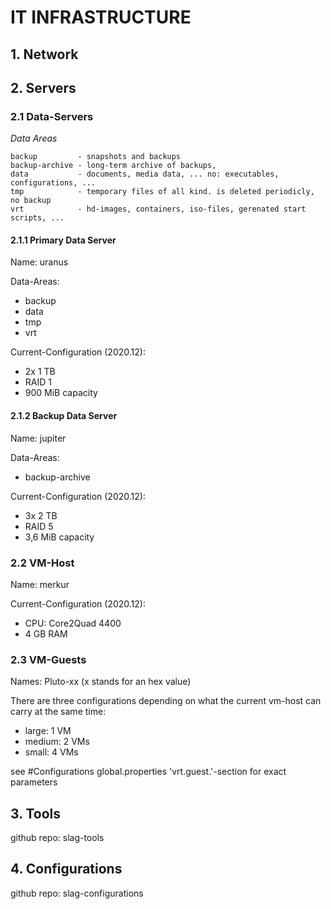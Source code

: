 # IT INFRASTRUCTURE
## 1. Network
## 2. Servers
### 2.1 Data-Servers

*Data Areas*

    backup         - snapshots and backups
    backup-archive - long-term archive of backups, 
    data           - documents, media data, ... no: executables, configurations, ...
    tmp            - temporary files of all kind. is deleted periodicly, no backup
    vrt            - hd-images, containers, iso-files, gerenated start scripts, ...

#### 2.1.1 Primary Data Server

Name: uranus

Data-Areas:
 * backup
 * data
 * tmp
 * vrt

Current-Configuration (2020.12):
* 2x 1 TB
* RAID 1
* 900 MiB capacity

#### 2.1.2 Backup Data Server
Name: jupiter

Data-Areas:
 * backup-archive

Current-Configuration (2020.12):
* 3x 2 TB
* RAID 5
* 3,6 MiB capacity

### 2.2 VM-Host
Name: merkur

Current-Configuration (2020.12):
* CPU: Core2Quad 4400
* 4 GB RAM

### 2.3 VM-Guests
Names: Pluto-xx (x stands for an hex value)

There are three configurations depending on what the current vm-host can carry at the same time:
* large: 1 VM
* medium: 2 VMs
* small: 4 VMs

see #Configurations global.properties 'vrt.guest.'-section for exact parameters

## 3. Tools
github repo: slag-tools

## 4. Configurations
github repo: slag-configurations
